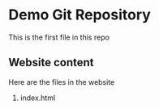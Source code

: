 # Demo Git Repository

This is the first file in this repo

## Website content 

Here are the files in the website 

1. index.html



